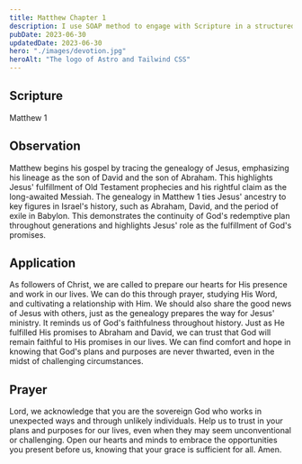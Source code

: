 ```yaml
---
title: Matthew Chapter 1
description: I use SOAP method to engage with Scripture in a structured and meaningful way, allowing it to guide my actions, and strengthen relationship with God.
pubDate: 2023-06-30
updatedDate: 2023-06-30
hero: "./images/devotion.jpg"
heroAlt: "The logo of Astro and Tailwind CSS"
---
```


## Scripture

Matthew 1

## Observation

Matthew begins his gospel by tracing the genealogy of Jesus, emphasizing his lineage as the son of David and the son of Abraham. This highlights Jesus' fulfillment of Old Testament prophecies and his rightful claim as the long-awaited Messiah. The genealogy in Matthew 1 ties Jesus' ancestry to key figures in Israel's history, such as Abraham, David, and the period of exile in Babylon. This demonstrates the continuity of God's redemptive plan throughout generations and highlights Jesus' role as the fulfillment of God's promises.

## Application

As followers of Christ, we are called to prepare our hearts for His presence and work in our lives. We can do this through prayer, studying His Word, and cultivating a relationship with Him. We should also share the good news of Jesus with others, just as the genealogy prepares the way for Jesus' ministry. It reminds us of God's faithfulness throughout history. Just as He fulfilled His promises to Abraham and David, we can trust that God will remain faithful to His promises in our lives. We can find comfort and hope in knowing that God's plans and purposes are never thwarted, even in the midst of challenging circumstances.

## Prayer

Lord, we acknowledge that you are the sovereign God who works in unexpected ways and through unlikely individuals. Help us to trust in your plans and purposes for our lives, even when they may seem unconventional or challenging. Open our hearts and minds to embrace the opportunities you present before us, knowing that your grace is sufficient for all. Amen.
